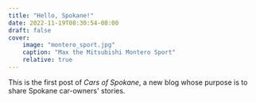 ```yaml
---
title: "Hello, Spokane!"
date: 2022-11-19T08:30:54-08:00
draft: false
cover:
    image: "montero_sport.jpg"
    caption: "Max the Mitsubishi Montero Sport"
    relative: true
---
```


This is the first post of _Cars of Spokane_, a new blog whose purpose is to share Spokane car-owners' stories.
